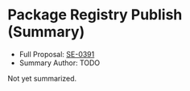 # Package Registry Publish (Summary)

* Full Proposal: [SE-0391](https://github.com/apple/swift-evolution/blob/main/proposals/0391-package-registry-publish.md)
* Summary Author: TODO

Not yet summarized.
